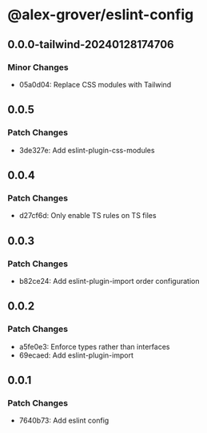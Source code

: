 # @alex-grover/eslint-config

## 0.0.0-tailwind-20240128174706

### Minor Changes

- 05a0d04: Replace CSS modules with Tailwind

## 0.0.5

### Patch Changes

- 3de327e: Add eslint-plugin-css-modules

## 0.0.4

### Patch Changes

- d27cf6d: Only enable TS rules on TS files

## 0.0.3

### Patch Changes

- b82ce24: Add eslint-plugin-import order configuration

## 0.0.2

### Patch Changes

- a5fe0e3: Enforce types rather than interfaces
- 69ecaed: Add eslint-plugin-import

## 0.0.1

### Patch Changes

- 7640b73: Add eslint config
